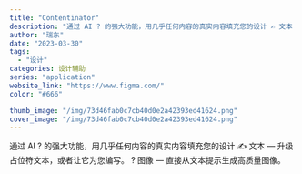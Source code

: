 ```yaml
---
title: "Contentinator"
description: "通过 AI ? 的强大功能，用几乎任何内容的真实内容填充您的设计 ✍️ 文本 — 升级占位符文本，或者让它为您编写。 ?"
author: "瑞东"
date: "2023-03-30"
tags:
  - "设计"
categories: 设计辅助
series: "application"
website_link: "https://www.figma.com/"
color: "#666"

thumb_image: "/img/73d46fab0c7cb40d0e2a42393ed41624.png"
cover_image: "/img/73d46fab0c7cb40d0e2a42393ed41624.png"
---
```


通过 AI ? 的强大功能，用几乎任何内容的真实内容填充您的设计 ✍️ 文本 — 升级占位符文本，或者让它为您编写。 ? 图像 — 直接从文本提示生成高质量图像。 